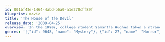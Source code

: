 ```yaml
---
id: 001bf48e-1464-4abd-b6a0-a1e270cff89f
blueprint: movie
title: 'The House of the Devil'
release_date: '2009-04-25'
overview: 'In the 1980s, college student Samantha Hughes takes a strange babysitting job that coincides with a full lunar eclipse. She slowly realizes her clients harbor a terrifying secret.'
genres: '[{"id": 9648, "name": "Mystery"}, {"id": 27, "name": "Horror"}]'
---
```

